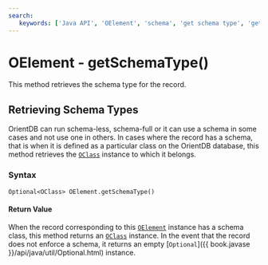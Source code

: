 ```yaml
---
search:
   keywords: ['Java API', 'OElement', 'schema', 'get schema type', 'getSchemaType']
---
```


# OElement - getSchemaType()

This method retrieves the schema type for the record.

## Retrieving Schema Types

OrientDB can run schema-less, schema-full or it can use a schema in some cases and not use one in others.  In cases where the record has a schema, that is when it is defined as a particular class on the OrientDB database, this method retrieves the [`OClass`](Java-Ref-OClass.md) instance to which it belongs.

### Syntax

```
Optional<OClass> OElement.getSchemaType()
```

#### Return Value

When the record corresponding to this [`OElement`](Java-Ref-OElement.md) instance has a schema class, this method returns an [`OClass`](Java-Ref-OClass.md) instance. In the event that the record does not enforce a schema, it returns an empty [`Optional`]({{ book.javase }}/api/java/util/Optional.html) instance.

